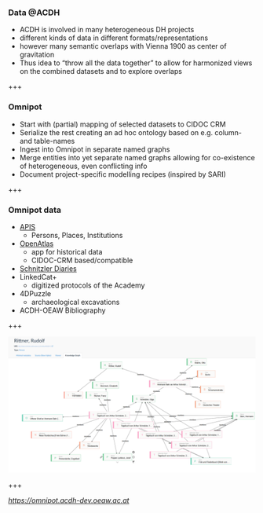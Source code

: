 ### Data @ACDH
- ACDH is involved in many heterogeneous DH projects <!-- .element: class="fragment" -->
- different kinds of data in different formats/representations <!-- .element: class="fragment" -->
- however many semantic overlaps with Vienna 1900 as center of  gravitation <!-- .element: class="fragment" -->
- Thus idea to “throw all the data together” to allow for harmonized views on the combined datasets and to explore overlaps <!-- .element: class="fragment" -->


+++


### Omnipot
- Start with (partial) mapping of selected datasets to CIDOC CRM <!-- .element: class="fragment" -->
- Serialize the rest creating an ad hoc ontology based on e.g. column- and table-names <!-- .element: class="fragment" -->
- Ingest into Omnipot in separate named graphs <!-- .element: class="fragment" -->
- Merge entities into yet separate named graphs allowing for co-existence of heterogeneous, even conflicting info <!-- .element: class="fragment" -->
- Document project-specific modelling recipes (inspired by SARI) <!-- .element: class="fragment" -->


+++


### Omnipot data
* [APIS](https://apis.acdh.oeaw.ac.at) <!-- .element: class="fragment" -->
	- Persons, Places, Institutions <!-- .element: class="fragment" -->
* [OpenAtlas](https://openatlas.eu/) <!-- .element: class="fragment" -->
	- app for historical data <!-- .element: class="fragment" -->
	- CIDOC-CRM based/compatible <!-- .element: class="fragment" -->
* [Schnitzler Diaries](https://schnitzler-tagebuch.acdh.oeaw.ac.at/pages/index.html) <!-- .element: class="fragment" -->
* LinkedCat+ <!-- .element: class="fragment" -->
	- digitized protocols of the Academy <!-- .element: class="fragment" -->
* 4DPuzzle <!-- .element: class="fragment" -->
	- archaeological excavations <!-- .element: class="fragment" -->
* ACDH-OEAW Bibliography <!-- .element: class="fragment" -->


+++


![Omnipot example](images/screen_Omnipot_localGraph.PNG)


+++


*https://omnipot.acdh-dev.oeaw.ac.at*
